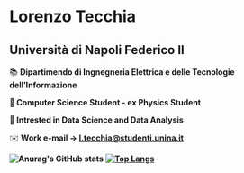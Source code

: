 # Lorenzo Tecchia

## Università di Napoli Federico II

📚 **Dipartimendo di Ingnegneria Elettrica e delle Tecnologie dell’Informazione**

**📕 Computer Science Student - ex Physics Student**

**📗 Intrested in Data Science and Data Analysis**

✉️ **Work e-mail → l.tecchia@studenti.unina.it**



**![Anurag's GitHub stats](https://github-readme-stats.vercel.app/api?username=lorenzotecchia&count_private=true&theme=dracula)**
**[![Top Langs](https://github-readme-stats.vercel.app/api/top-langs/?username=lorenzotecchia&layout=compact&PATH_1=token_intelligente)](https://github.com/lorenzotecchia/github-readme-stats)**

